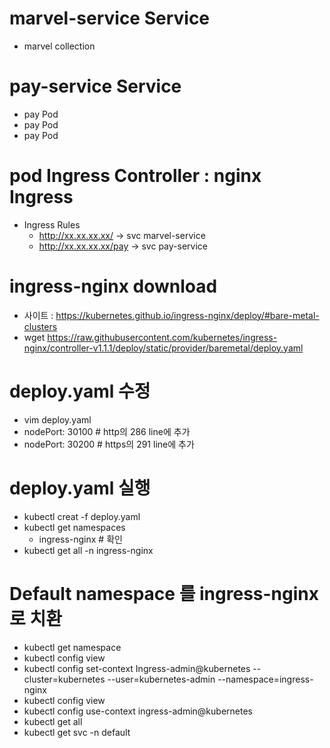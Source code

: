 # marvel-service Service
  - marvel collection

# pay-service Service
  - pay Pod 
  - pay Pod
  - pay Pod

# pod Ingress Controller : nginx Ingress
  - Ingress Rules
    - http://xx.xx.xx.xx/ -> svc marvel-service
    - http://xx.xx.xx.xx/pay -> svc pay-service

# ingress-nginx download
  - 사이트 : https://kubernetes.github.io/ingress-nginx/deploy/#bare-metal-clusters
  - wget https://raw.githubusercontent.com/kubernetes/ingress-nginx/controller-v1.1.1/deploy/static/provider/baremetal/deploy.yaml

# deploy.yaml 수정
  - vim deploy.yaml
  - nodePort: 30100  # http의 286 line에 추가
  - nodePort: 30200  # https의 291 line에 추가

# deploy.yaml 실행
  - kubectl creat -f deploy.yaml
  - kubectl get namespaces
    - ingress-nginx   # 확인
  - kubectl get all -n ingress-nginx

# Default namespace 를 ingress-nginx로 치환
  - kubectl get namespace
  - kubectl config view
  - kubectl config set-context Ingress-admin@kubernetes --cluster=kubernetes --user=kubernetes-admin --namespace=ingress-nginx
  - kubectl config view
  - kubectl config use-context ingress-admin@kubernetes
  - kubectl get all
  - kubectl get svc -n default